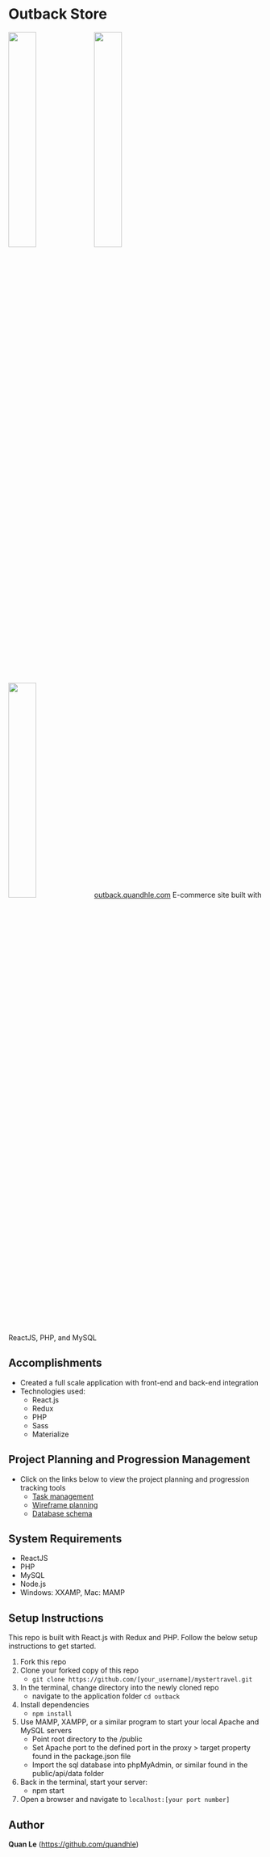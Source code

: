 # Outback Store
<img src="https://readme-screenshots.s3-us-west-1.amazonaws.com/outback1.png" width="33%" height="auto"> <img src="https://readme-screenshots.s3-us-west-1.amazonaws.com/outback2.png" width="33%" height="auto"> <img src="https://readme-screenshots.s3-us-west-1.amazonaws.com/outback3.png" width="33%" height="auto">
<a href="https://outback.quandhle.com/">outback.quandhle.com</a>
E-commerce site built with ReactJS, PHP, and MySQL

## Accomplishments
- Created a full scale application with front-end and back-end integration
- Technologies used:
   - React.js
   - Redux
   - PHP
   - Sass
   - Materialize

## Project Planning and Progression Management
- Click on the links below to view the project planning and progression tracking tools
   - <a href="https://www.meistertask.com/projects/d5wdruhifd/join/" target="_blank">Task management</a>
   - <a href="https://www.figma.com/file/Xmh37OwoBnlSgdptWpvYidkO/Myster-Travel?node-id=0%3A1" target="_blank">Wireframe planning</a>
   - <a href="https://dbdesigner.page.link/aRYkTggDqqMi98sE8" target="_blank">Database schema</a>
   
## System Requirements
- ReactJS
- PHP
- MySQL
- Node.js
- Windows: XXAMP, Mac: MAMP

## Setup Instructions
This repo is built with React.js with Redux and PHP. Follow the below setup instructions to get started.
  1. Fork this repo
  2. Clone your forked copy of this repo
     - `git clone https://github.com/[your_username]/mystertravel.git`
  3. In the terminal, change directory into the newly cloned repo
     - navigate to the application folder `cd outback`
  4. Install dependencies
     - `npm install`
  5. Use MAMP, XAMPP, or a similar program to start your local Apache and MySQL servers
     - Point root directory to the /public
     - Set Apache port to the defined port in the proxy > target property found in the package.json file
     - Import the sql database into phpMyAdmin, or similar found in the public/api/data folder
  6. Back in the terminal, start your server:
     - npm start
  7. Open a browser and navigate to `localhost:[your port number]`

## Author
**Quan Le** (https://github.com/quandhle)
